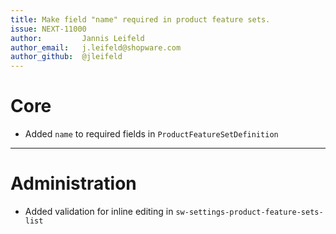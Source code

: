 ```yaml
---
title: Make field "name" required in product feature sets.
issue: NEXT-11000
author:         Jannis Leifeld
author_email:   j.leifeld@shopware.com
author_github:  @jleifeld
---
```

# Core
* Added `name` to required fields in `ProductFeatureSetDefinition`
___
# Administration
* Added validation for inline editing in `sw-settings-product-feature-sets-list`
